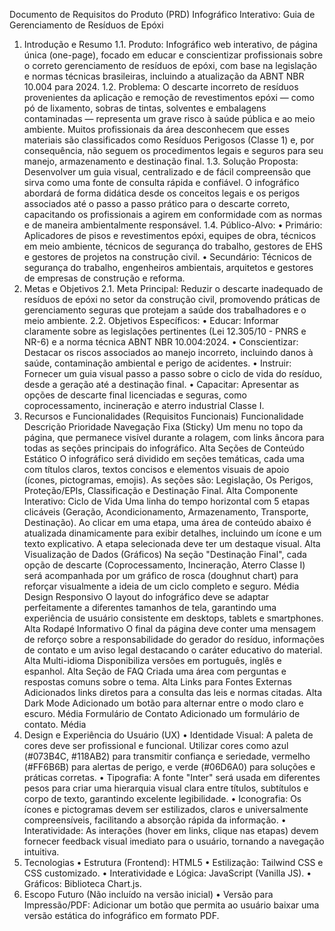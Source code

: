 Documento de Requisitos do Produto (PRD)
Infográfico Interativo: Guia de Gerenciamento de Resíduos de Epóxi

1. Introdução e Resumo
   1.1. Produto: Infográfico web interativo, de página única (one-page), focado em educar e conscientizar profissionais sobre o correto gerenciamento de resíduos de epóxi, com base na legislação e normas técnicas brasileiras, incluindo a atualização da ABNT NBR 10.004 para 2024.
   1.2. Problema: O descarte incorreto de resíduos provenientes da aplicação e remoção de revestimentos epóxi — como pó de lixamento, sobras de tintas, solventes e embalagens contaminadas — representa um grave risco à saúde pública e ao meio ambiente. Muitos profissionais da área desconhecem que esses materiais são classificados como Resíduos Perigosos (Classe 1) e, por consequência, não seguem os procedimentos legais e seguros para seu manejo, armazenamento e destinação final.
   1.3. Solução Proposta: Desenvolver um guia visual, centralizado e de fácil compreensão que sirva como uma fonte de consulta rápida e confiável. O infográfico abordará de forma didática desde os conceitos legais e os perigos associados até o passo a passo prático para o descarte correto, capacitando os profissionais a agirem em conformidade com as normas e de maneira ambientalmente responsável.
   1.4. Público-Alvo:
   • Primário: Aplicadores de pisos e revestimentos epóxi, equipes de obra, técnicos em meio ambiente, técnicos de segurança do trabalho, gestores de EHS e gestores de projetos na construção civil.
   • Secundário: Técnicos de segurança do trabalho, engenheiros ambientais, arquitetos e gestores de empresas de construção e reforma.
2. Metas e Objetivos
   2.1. Meta Principal: Reduzir o descarte inadequado de resíduos de epóxi no setor da construção civil, promovendo práticas de gerenciamento seguras que protejam a saúde dos trabalhadores e o meio ambiente.
   2.2. Objetivos Específicos:
   • Educar: Informar claramente sobre as legislações pertinentes (Lei 12.305/10 - PNRS e NR-6) e a norma técnica ABNT NBR 10.004:2024.
   • Conscientizar: Destacar os riscos associados ao manejo incorreto, incluindo danos à saúde, contaminação ambiental e perigo de acidentes.
   • Instruir: Fornecer um guia visual passo a passo sobre o ciclo de vida do resíduo, desde a geração até a destinação final.
   • Capacitar: Apresentar as opções de descarte final licenciadas e seguras, como coprocessamento, incineração e aterro industrial Classe I.
3. Recursos e Funcionalidades (Requisitos Funcionais)
   Funcionalidade Descrição Prioridade
   Navegação Fixa (Sticky) Um menu no topo da página, que permanece visível durante a rolagem, com links âncora para todas as seções principais do infográfico. Alta
   Seções de Conteúdo Estático O infográfico será dividido em seções temáticas, cada uma com títulos claros, textos concisos e elementos visuais de apoio (ícones, pictogramas, emojis). As seções são: Legislação, Os Perigos, Proteção/EPIs, Classificação e Destinação Final. Alta
   Componente Interativo: Ciclo de Vida Uma linha do tempo horizontal com 5 etapas clicáveis (Geração, Acondicionamento, Armazenamento, Transporte, Destinação). Ao clicar em uma etapa, uma área de conteúdo abaixo é atualizada dinamicamente para exibir detalhes, incluindo um ícone e um texto explicativo. A etapa selecionada deve ter um destaque visual. Alta
   Visualização de Dados (Gráficos) Na seção "Destinação Final", cada opção de descarte (Coprocessamento, Incineração, Aterro Classe I) será acompanhada por um gráfico de rosca (doughnut chart) para reforçar visualmente a ideia de um ciclo completo e seguro. Média
   Design Responsivo O layout do infográfico deve se adaptar perfeitamente a diferentes tamanhos de tela, garantindo uma experiência de usuário consistente em desktops, tablets e smartphones. Alta
   Rodapé Informativo O final da página deve conter uma mensagem de reforço sobre a responsabilidade do gerador do resíduo, informações de contato e um aviso legal destacando o caráter educativo do material. Alta
   Multi-idioma Disponibiliza versões em português, inglês e espanhol. Alta
   Seção de FAQ Criada uma área com perguntas e respostas comuns sobre o tema. Alta
   Links para Fontes Externas Adicionados links diretos para a consulta das leis e normas citadas. Alta
   Dark Mode Adicionado um botão para alternar entre o modo claro e escuro. Média
   Formulário de Contato Adicionado um formulário de contato. Média
4. Design e Experiência do Usuário (UX)
   • Identidade Visual: A paleta de cores deve ser profissional e funcional. Utilizar cores como azul (#073B4C, #118AB2) para transmitir confiança e seriedade, vermelho (#FF6B6B) para alertas de perigo, e verde (#06D6A0) para soluções e práticas corretas.
   • Tipografia: A fonte "Inter" será usada em diferentes pesos para criar uma hierarquia visual clara entre títulos, subtítulos e corpo de texto, garantindo excelente legibilidade.
   • Iconografia: Os ícones e pictogramas devem ser estilizados, claros e universalmente compreensíveis, facilitando a absorção rápida da informação.
   • Interatividade: As interações (hover em links, clique nas etapas) devem fornecer feedback visual imediato para o usuário, tornando a navegação intuitiva.
5. Tecnologias
   • Estrutura (Frontend): HTML5
   • Estilização: Tailwind CSS e CSS customizado.
   • Interatividade e Lógica: JavaScript (Vanilla JS).
   • Gráficos: Biblioteca Chart.js.
6. Escopo Futuro (Não incluído na versão inicial)
   • Versão para Impressão/PDF: Adicionar um botão que permita ao usuário baixar uma versão estática do infográfico em formato PDF.
